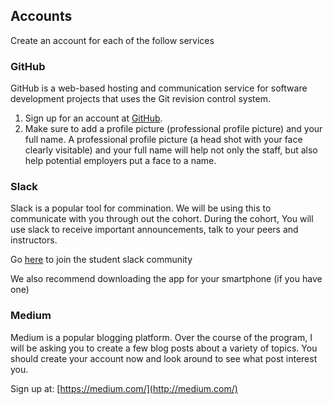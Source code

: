 ## Accounts

Create an account for each of the follow services

### GitHub

GitHub is a web-based hosting and communication service for software development projects that uses the Git revision control system.

1. Sign up for an account at
   [GitHub](https://github.com/).
2. Make sure to add a profile picture (professional profile picture) and your full name. A professional profile picture (a head shot with your face clearly visitable) and your full name will help not only the staff, but also help potential employers put a face to a name. 

### Slack

Slack is a popular tool for commination. We will be using this to communicate with you through out the cohort. During the cohort, You will use slack to receive important announcements, talk to your peers and instructors. 

Go [here](https://join.slack.com/t/sdg-sa/shared_invite/enQtMjU3MzIwNTQ0MDA3LTJkM2NkODJkYjhmZGFmMTBkYmU3MmU1MjVhYTZkYmE1ZmZiYzk1MmI1NjU5YTA4Y2M4MDE1OGRkMzE2MmFhZDQ) to join the student slack community 

We also recommend downloading the app for your smartphone (if you have one)

### Medium

Medium is a popular blogging platform. Over the course of the program, I will be asking you to create a few blog posts about a variety of topics. You should create your account now and look around to see what post interest you.

Sign up at: [https://medium.com/](http://medium.com/)
